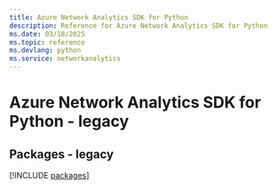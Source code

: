 ```yaml
---
title: Azure Network Analytics SDK for Python
description: Reference for Azure Network Analytics SDK for Python
ms.date: 03/18/2025
ms.topic: reference
ms.devlang: python
ms.service: networkanalytics
---
```

# Azure Network Analytics SDK for Python - legacy
## Packages - legacy
[!INCLUDE [packages](network-analytics-index.md)]